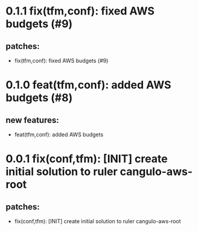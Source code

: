 # 0.1.1 fix(tfm,conf): fixed AWS budgets (#9)

## patches:
* fix(tfm,conf): fixed AWS budgets (#9)

# 0.1.0 feat(tfm,conf): added AWS budgets (#8)

## new features:
* feat(tfm,conf): added AWS budgets

# 0.0.1 fix(conf,tfm): [INIT] create initial solution to ruler cangulo-aws-root

## patches:
* fix(conf,tfm): [INIT] create initial solution to ruler cangulo-aws-root

